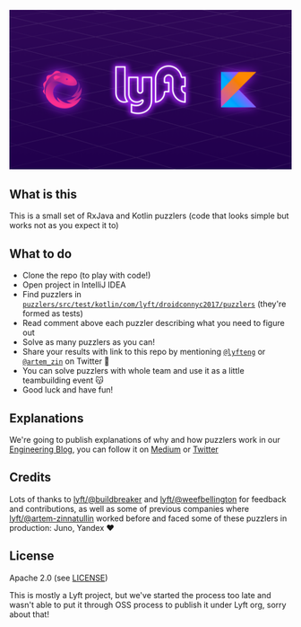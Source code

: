 ![Puzzler Logo](banner.png)

## What is this

This is a small set of RxJava and Kotlin puzzlers (code that looks simple but works not as you expect it to)

## What to do

- Clone the repo (to play with code!)
- Open project in IntelliJ IDEA
- Find puzzlers in [`puzzlers/src/test/kotlin/com/lyft/droidconnyc2017/puzzlers`](puzzlers/src/test/kotlin/com/lyft/droidconnyc2017/puzzlers) (they're formed as tests)
- Read comment above each puzzler describing what you need to figure out
- Solve as many puzzlers as you can!
- Share your results with link to this repo by mentioning [`@lyfteng`](https://twitter.com/lyfteng) or [`@artem_zin`](https://twitter.com/artem_zin) on Twitter 🎤
- You can solve puzzlers with whole team and use it as a little teambuilding event 😽
- Good luck and have fun!

## Explanations

We're going to publish explanations of why and how puzzlers work in our [Engineering Blog](https://eng.lyft.com/), you can follow it on [Medium](https://eng.lyft.com/) or [Twitter](https://twitter.com/lyfteng)

## Credits

Lots of thanks to [lyft/@buildbreaker](https://github.com/buildbreaker) and [lyft/@weefbellington](https://github.com/weefbellington) for feedback and contributions, as well as some of previous companies where [lyft/@artem-zinnatullin](https://github.com/artem-zinnatullin) worked before and faced some of these puzzlers in production: Juno, Yandex :heart:

## License 

Apache 2.0 (see [LICENSE](LICENSE))

This is mostly a Lyft project, but we've started the process too late and wasn't able to put it through OSS process to publish it under Lyft org, sorry about that!
